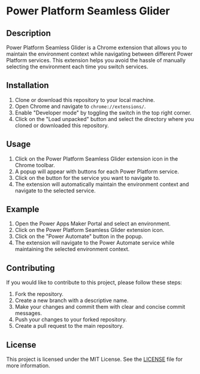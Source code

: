 # Power Platform Seamless Glider

## Description

Power Platform Seamless Glider is a Chrome extension that allows you to maintain the environment context while navigating between different Power Platform services. This extension helps you avoid the hassle of manually selecting the environment each time you switch services.

## Installation

1. Clone or download this repository to your local machine.
2. Open Chrome and navigate to `chrome://extensions/`.
3. Enable "Developer mode" by toggling the switch in the top right corner.
4. Click on the "Load unpacked" button and select the directory where you cloned or downloaded this repository.

## Usage

1. Click on the Power Platform Seamless Glider extension icon in the Chrome toolbar.
2. A popup will appear with buttons for each Power Platform service.
3. Click on the button for the service you want to navigate to.
4. The extension will automatically maintain the environment context and navigate to the selected service.

## Example

1. Open the Power Apps Maker Portal and select an environment.
2. Click on the Power Platform Seamless Glider extension icon.
3. Click on the "Power Automate" button in the popup.
4. The extension will navigate to the Power Automate service while maintaining the selected environment context.

## Contributing

If you would like to contribute to this project, please follow these steps:

1. Fork the repository.
2. Create a new branch with a descriptive name.
3. Make your changes and commit them with clear and concise commit messages.
4. Push your changes to your forked repository.
5. Create a pull request to the main repository.

## License

This project is licensed under the MIT License. See the [LICENSE](LICENSE) file for more information.
